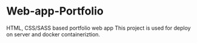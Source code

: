 # Web-app-Portfolio
HTML, CSS/SASS based portfolio web app
This project is used for deploy on server and  docker containeriztion. 
